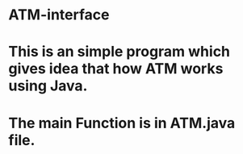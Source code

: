 # ATM-interface
# This is an simple program which gives idea that how ATM works using Java. 
# The main Function is in ATM.java file.
